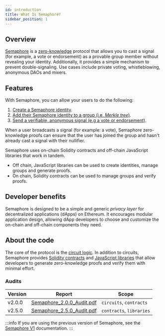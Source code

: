```yaml
---
id: introduction
title: What Is Semaphore?
sidebar_position: 1
---
```


## Overview

[Semaphore](https://github.com/semaphore-protocol/semaphore) is a [zero-knowledge](https://z.cash/technology/zksnarks) protocol that allows you to cast a signal (for example, a vote or endorsement) as a provable group member without revealing your identity.
Additionally, it provides a simple mechanism to prevent double-signaling.
Use cases include private voting, whistleblowing, anonymous DAOs and mixers.

## Features

With Semaphore, you can allow your users to do the following:

1. [Create a Semaphore identity](/docs/guides/identities/).
2. [Add their Semaphore identity to a group (i.e. _Merkle tree_)](/docs/guides/groups/).
3. [Send a verifiable, anonymous signal (e.g a vote or endorsement)](/docs/guides/proofs/).

When a user broadcasts a signal (for example: a vote), Semaphore zero-knowledge
proofs can ensure that the user has joined the group and hasn't already cast a signal with their nullifier.

Semaphore uses on-chain Solidity contracts and off-chain JavaScript libraries that work in tandem.

-   Off chain, JavaScript libraries can be used to create identities, manage groups and generate proofs.
-   On chain, Solidity contracts can be used to manage groups and verify proofs.

## Developer benefits

Semaphore is designed to be a simple and generic _privacy layer_ for decentralized applications (dApps) on Ethereum. It encourages modular application design, allowing dApp developers to choose and customize the on-chain and off-chain components they need.

## About the code

The core of the protocol is the [circuit logic](https://github.com/semaphore-protocol/semaphore/tree/v2.6.1/packages/circuits/scheme.png).
In addition to circuits,
Semaphore provides [Solidity contracts](https://github.com/semaphore-protocol/semaphore/tree/v2.6.1/packages/contracts)
and [JavaScript libraries](https://github.com/semaphore-protocol/semaphore/tree/v2.6.1#-packages) that allow developers to generate zero-knowledge proofs and verify them with minimal effort.

### Audits

| Version | Report                                                                                                               | Scope                    |
| ------- | -------------------------------------------------------------------------------------------------------------------- | ------------------------ |
| v2.0.0  | [Semaphore_2.0.0_Audit.pdf](https://github.com/semaphore-protocol/semaphore/files/9850441/Semaphore_2.0.0_Audit.pdf) | `circuits`, `contracts`  |
| v2.5.0  | [Semaphore_2.5.0_Audit.pdf](https://github.com/semaphore-protocol/semaphore/files/9845008/Semaphore_2.5.0_Audit.pdf) | `contracts`, `libraries` |

:::info
If you are using the previous version of Semaphore, see the [Semaphore V1](/docs/V1/introduction) documentation.
:::
